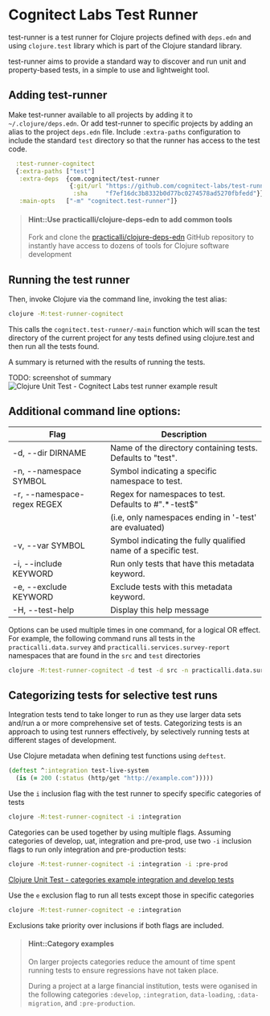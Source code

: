 # Cognitect Labs Test Runner
test-runner is a test runner for Clojure projects defined with `deps.edn` and using `clojure.test` library which is part of the Clojure standard library.

test-runner aims to provide a standard way to discover and run unit and property-based tests, in a simple to use and lightweight tool.

## Adding test-runner
Make test-runner available to all projects by adding it to `~/.clojure/deps.edn`.  Or add test-runner to specific projects by adding an alias to the project `deps.edn` file.  Include `:extra-paths` configuration to include the standard `test` directory so that the runner has access to the test code.

```clojure
  :test-runner-cognitect
  {:extra-paths ["test"]
   :extra-deps  {com.cognitect/test-runner
                 {:git/url "https://github.com/cognitect-labs/test-runner.git"
                  :sha     "f7ef16dc3b8332b0d77bc0274578ad5270fbfedd"}}
   :main-opts   ["-m" "cognitect.test-runner"]}
```

> #### Hint::Use practicalli/clojure-deps-edn to add common tools
> Fork and clone the [practicalli/clojure-deps-edn](https://github.com/practicalli/clojure-deps-edn) GitHub repository to instantly have access to dozens of tools for Clojure software development


## Running the test runner
Then, invoke Clojure via the command line, invoking the test alias:

```bash
clojure -M:test-runner-cognitect
```

This calls the `cognitect.test-runner/-main` function which will scan the test directory of the current project for any tests defined using clojure.test and then run all the tests found.

A summary is returned with the results of running the tests.

TODO: screenshot of summary
![Clojure Unit Test - Cognitect Labs test runner example result](/images/clojure-unit-test-cognitect-labs-test-runner-results-example.png)


## Additional command line options:

| Flag                        | Description                                                    |
|-----------------------------|----------------------------------------------------------------|
| -d, --dir DIRNAME           | Name of the directory containing tests. Defaults to "test".    |
| -n, --namespace SYMBOL      | Symbol indicating a specific namespace to test.                |
| -r, --namespace-regex REGEX | Regex for namespaces to test. Defaults to #".*-test$"          |
|                             | (i.e, only namespaces ending in '-test' are evaluated)         |
| -v, --var SYMBOL            | Symbol indicating the fully qualified name of a specific test. |
| -i, --include KEYWORD       | Run only tests that have this metadata keyword.                |
| -e, --exclude KEYWORD       | Exclude tests with this metadata keyword.                      |
| -H, --test-help             | Display this help message                                      |


Options can be used multiple times in one command, for a logical OR effect. For example, the following command runs all tests in the `practicalli.data.survey` and `practicalli.services.survey-report` namespaces that are found in the `src` and `test` directories

```bash
clojure -M:test-runner-cognitect -d test -d src -n practicalli.data.survey -n practicalli.services.survey-report
```

## Categorizing tests for selective test runs
Integration tests tend to take longer to run as they use larger data sets and/run a or more comprehensive set of tests.  Categorizing tests is an approach to using test runners effectively, by selectively running tests at different stages of development.

Use Clojure metadata when defining test functions using `deftest`.

```clojure
(deftest ^:integration test-live-system
  (is (= 200 (:status (http/get "http://example.com")))))

```

Use the `i` inclusion flag with the test runner to specify specific categories of tests

```bash
clojure -M:test-runner-cognitect -i :integration

```

Categories can be used together by using multiple flags. Assuming categories of develop, uat, integration and pre-prod,  use two `-i` inclusion flags to run only integration and pre-production tests:

```bash
clojure -M:test-runner-cognitect -i :integration -i :pre-prod
```

[Clojure Unit Test - categories example integration and develop tests](/images/clojure-unit-test-categories-example-integration-develop.png)


Use the `e` exclusion flag to run all tests except those in specific categories
```bash
clojure -M:test-runner-cognitect -e :integration
```

Exclusions take priority over inclusions if both flags are included.

> #### Hint::Category examples
> On larger projects categories reduce the amount of time spent running tests to ensure regressions have not taken place.
>
> During a project at a large financial institution, tests were oganised in the following categories `:develop`, `:integration`, `data-loading`, `:data-migration`, and `:pre-production`.
